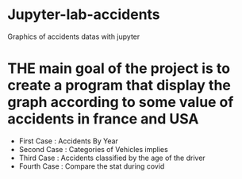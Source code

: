 # Jupyter-lab-accidents
Graphics of accidents datas with jupyter 
# THE main goal of the project is to create a program that display the graph according to some value of accidents in france and USA
* First Case : Accidents By Year
* Second Case : Categories of Vehicles implies
* Third Case : Accidents classified by the age of the driver
* Fourth Case : Compare the stat during covid 
